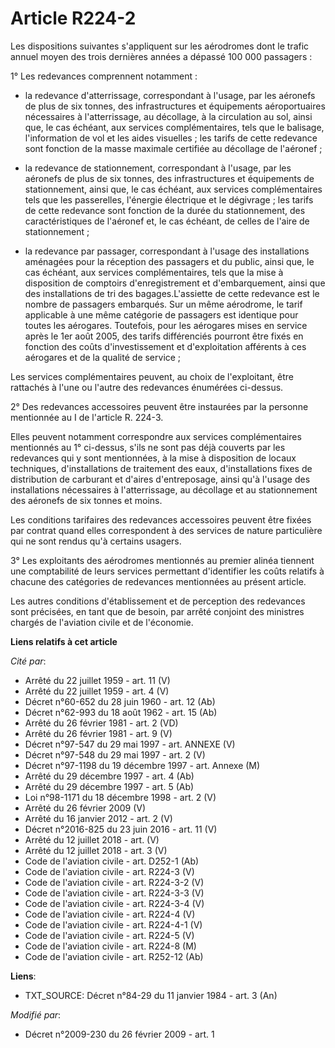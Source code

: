 # Article R224-2

Les dispositions suivantes s'appliquent sur les aérodromes dont le trafic annuel moyen des trois dernières années a dépassé
100 000 passagers : 

1° Les redevances comprennent notamment :

- la redevance d'atterrissage, correspondant à l'usage, par les aéronefs de plus de six tonnes, des infrastructures et
équipements aéroportuaires nécessaires à l'atterrissage, au décollage, à la circulation au sol, ainsi que, le cas échéant,
aux services complémentaires, tels que le balisage, l'information de vol et les aides visuelles ; les tarifs de cette
redevance sont fonction de la masse maximale certifiée au décollage de l'aéronef ;

- la redevance de stationnement, correspondant à l'usage, par les aéronefs de plus de six tonnes, des infrastructures et
équipements de stationnement, ainsi que, le cas échéant, aux services complémentaires tels que les passerelles, l'énergie
électrique et le dégivrage ; les tarifs de cette redevance sont fonction de la durée du stationnement, des caractéristiques
de l'aéronef et, le cas échéant, de celles de l'aire de stationnement ;

- la redevance par passager, correspondant à l'usage des installations aménagées pour la réception des passagers et du
public, ainsi que, le cas échéant, aux services complémentaires, tels que la mise à disposition de comptoirs d'enregistrement
et d'embarquement, ainsi que des installations de tri des bagages.L'assiette de cette redevance est le nombre de passagers
embarqués. Sur un même aérodrome, le tarif applicable à une même catégorie de passagers est identique pour toutes les
aérogares. Toutefois, pour les aérogares mises en service après le 1er août 2005, des tarifs différenciés pourront être fixés
en fonction des coûts d'investissement et d'exploitation afférents à ces aérogares et de la qualité de service ; 

Les services complémentaires peuvent, au choix de l'exploitant, être rattachés à l'une ou l'autre des redevances énumérées
ci-dessus. 

2° Des redevances accessoires peuvent être instaurées par la personne mentionnée au I de l'article R. 224-3. 

Elles peuvent notamment correspondre aux services complémentaires mentionnés au 1° ci-dessus, s'ils ne sont pas déjà couverts
par les redevances qui y sont mentionnées, à la mise à disposition de locaux techniques, d'installations de traitement des
eaux, d'installations fixes de distribution de carburant et d'aires d'entreposage, ainsi qu'à l'usage des installations
nécessaires à l'atterrissage, au décollage et au stationnement des aéronefs de six tonnes et moins. 

Les conditions tarifaires des redevances accessoires peuvent être fixées par contrat quand elles correspondent à des services
de nature particulière qui ne sont rendus qu'à certains usagers. 

3° Les exploitants des aérodromes mentionnés au premier alinéa tiennent une comptabilité de leurs services permettant
d'identifier les coûts relatifs à chacune des catégories de redevances mentionnées au présent article. 

Les autres conditions d'établissement et de perception des redevances sont précisées, en tant que de besoin, par arrêté
conjoint des ministres chargés de l'aviation civile et de l'économie.

**Liens relatifs à cet article**

_Cité par_:

  - Arrêté du 22 juillet 1959 - art. 11 (V)
  - Arrêté du 22 juillet 1959 - art. 4 (V)
  - Décret n°60-652 du 28 juin 1960 - art. 12 (Ab)
  - Décret n°62-993 du 18 août 1962 - art. 15 (Ab)
  - Arrêté du 26 février 1981 - art. 2 (VD)
  - Arrêté du 26 février 1981 - art. 9 (V)
  - Décret n°97-547 du 29 mai 1997 - art. ANNEXE (V)
  - Décret n°97-548 du 29 mai 1997 - art. 2 (V)
  - Décret n°97-1198 du 19 décembre 1997 - art. Annexe (M)
  - Arrêté du 29 décembre 1997 - art. 4 (Ab)
  - Arrêté du 29 décembre 1997 - art. 5 (Ab)
  - Loi n°98-1171 du 18 décembre 1998 - art. 2 (V)
  - Arrêté du 26 février 2009 (V)
  - Arrêté du 16 janvier 2012 - art. 2 (V)
  - Décret n°2016-825 du 23 juin 2016 - art. 11 (V)
  - Arrêté du 12 juillet 2018 - art. (V)
  - Arrêté du 12 juillet 2018 - art. 3 (V)
  - Code de l'aviation civile - art. D252-1 (Ab)
  - Code de l'aviation civile - art. R224-3 (V)
  - Code de l'aviation civile - art. R224-3-2 (V)
  - Code de l'aviation civile - art. R224-3-3 (V)
  - Code de l'aviation civile - art. R224-3-4 (V)
  - Code de l'aviation civile - art. R224-4 (V)
  - Code de l'aviation civile - art. R224-4-1 (V)
  - Code de l'aviation civile - art. R224-5 (V)
  - Code de l'aviation civile - art. R224-8 (M)
  - Code de l'aviation civile - art. R252-12 (Ab)

**Liens**:

  - TXT_SOURCE: Décret n°84-29 du 11 janvier 1984 - art. 3 (An)

_Modifié par_:

  - Décret n°2009-230 du 26 février 2009 - art. 1
